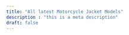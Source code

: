 ```yaml
---
title: "All latest Motorcycle Jacket Models"
description : "this is a meta description"
draft: false
---
```


